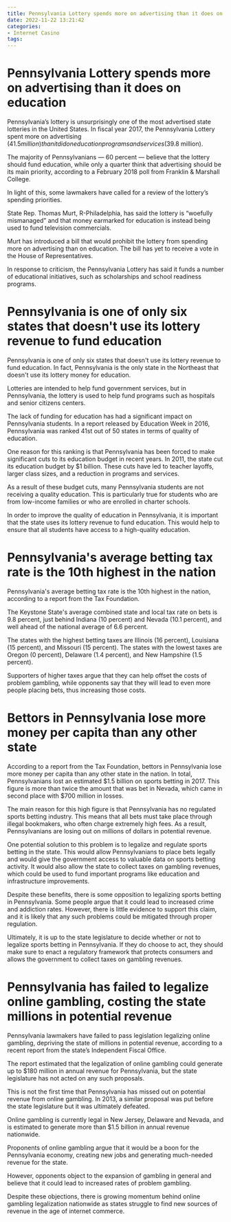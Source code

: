 ```yaml
---
title: Pennsylvania Lottery spends more on advertising than it does on education
date: 2022-11-22 13:21:42
categories:
- Internet Casino
tags:
---
```



#  Pennsylvania Lottery spends more on advertising than it does on education

Pennsylvania’s lottery is unsurprisingly one of the most advertised state lotteries in the United States. In fiscal year 2017, the Pennsylvania Lottery spent more on advertising ($41.5 million) than it did on education programs and services ($39.8 million).

The majority of Pennsylvanians — 60 percent — believe that the lottery should fund education, while only a quarter think that advertising should be its main priority, according to a February 2018 poll from Franklin & Marshall College.

In light of this, some lawmakers have called for a review of the lottery’s spending priorities.

State Rep. Thomas Murt, R-Philadelphia, has said the lottery is “woefully mismanaged” and that money earmarked for education is instead being used to fund television commercials.

Murt has introduced a bill that would prohibit the lottery from spending more on advertising than on education. The bill has yet to receive a vote in the House of Representatives.

In response to criticism, the Pennsylvania Lottery has said it funds a number of educational initiatives, such as scholarships and school readiness programs.

#  Pennsylvania is one of only six states that doesn't use its lottery revenue to fund education

Pennsylvania is one of only six states that doesn't use its lottery revenue to fund education. In fact, Pennsylvania is the only state in the Northeast that doesn't use its lottery money for education.

Lotteries are intended to help fund government services, but in Pennsylvania, the lottery is used to help fund programs such as hospitals and senior citizens centers.

The lack of funding for education has had a significant impact on Pennsylvania students. In a report released by Education Week in 2016, Pennsylvania was ranked 41st out of 50 states in terms of quality of education.

One reason for this ranking is that Pennsylvania has been forced to make significant cuts to its education budget in recent years. In 2011, the state cut its education budget by $1 billion. These cuts have led to teacher layoffs, larger class sizes, and a reduction in programs and services.

As a result of these budget cuts, many Pennsylvania students are not receiving a quality education. This is particularly true for students who are from low-income families or who are enrolled in charter schools.

In order to improve the quality of education in Pennsylvania, it is important that the state uses its lottery revenue to fund education. This would help to ensure that all students have access to a high-quality education.

#  Pennsylvania's average betting tax rate is the 10th highest in the nation

Pennsylvania's average betting tax rate is the 10th highest in the nation, according to a report from the Tax Foundation.

The Keystone State's average combined state and local tax rate on bets is 9.8 percent, just behind Indiana (10 percent) and Nevada (10.1 percent), and well ahead of the national average of 6.6 percent.

The states with the highest betting taxes are Illinois (16 percent), Louisiana (15 percent), and Missouri (15 percent). The states with the lowest taxes are Oregon (0 percent), Delaware (1.4 percent), and New Hampshire (1.5 percent).

Supporters of higher taxes argue that they can help offset the costs of problem gambling, while opponents say that they will lead to even more people placing bets, thus increasing those costs.

#  Bettors in Pennsylvania lose more money per capita than any other state

According to a report from the Tax Foundation, bettors in Pennsylvania lose more money per capita than any other state in the nation. In total, Pennsylvanians lost an estimated $1.5 billion on sports betting in 2017. This figure is more than twice the amount that was bet in Nevada, which came in second place with $700 million in losses.

The main reason for this high figure is that Pennsylvania has no regulated sports betting industry. This means that all bets must take place through illegal bookmakers, who often charge extremely high fees. As a result, Pennsylvanians are losing out on millions of dollars in potential revenue.

One potential solution to this problem is to legalize and regulate sports betting in the state. This would allow Pennsylvanians to place bets legally and would give the government access to valuable data on sports betting activity. It would also allow the state to collect taxes on gambling revenues, which could be used to fund important programs like education and infrastructure improvements.

Despite these benefits, there is some opposition to legalizing sports betting in Pennsylvania. Some people argue that it could lead to increased crime and addiction rates. However, there is little evidence to support this claim, and it is likely that any such problems could be mitigated through proper regulation.

Ultimately, it is up to the state legislature to decide whether or not to legalize sports betting in Pennsylvania. If they do choose to act, they should make sure to enact a regulatory framework that protects consumers and allows the government to collect taxes on gambling revenues.

#  Pennsylvania has failed to legalize online gambling, costing the state millions in potential revenue

Pennsylvania lawmakers have failed to pass legislation legalizing online gambling, depriving the state of millions in potential revenue, according to a recent report from the state’s Independent Fiscal Office.

The report estimated that the legalization of online gambling could generate up to $180 million in annual revenue for Pennsylvania, but the state legislature has not acted on any such proposals.

This is not the first time that Pennsylvania has missed out on potential revenue from online gambling. In 2013, a similar proposal was put before the state legislature but it was ultimately defeated.

Online gambling is currently legal in New Jersey, Delaware and Nevada, and is estimated to generate more than $1.5 billion in annual revenue nationwide.

Proponents of online gambling argue that it would be a boon for the Pennsylvania economy, creating new jobs and generating much-needed revenue for the state.

However, opponents object to the expansion of gambling in general and believe that it could lead to increased rates of problem gambling.

Despite these objections, there is growing momentum behind online gambling legalization nationwide as states struggle to find new sources of revenue in the age of internet commerce.